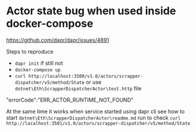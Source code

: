 # Actor state bug when used inside docker-compose

https://github.com/dapr/dapr/issues/4891

Steps to reproduce

+ `dapr init` if still not
+ `docker-compose up`
+ `curl http://localhost:3500/v1.0/actors/scrapper-dispatcher/v5/method/State` or use `dotnet\Eth\ScrapperDispatcherActor\test.http` file

"errorCode":"ERR_ACTOR_RUNTIME_NOT_FOUND"


At the same time it works when service started using dapr cli see how to start `dotnet\Eth\ScrapperDispatcherActor\readme.md` run to check `curl http://localhost:3501/v1.0/actors/scrapper-dispatcher/v5/method/State`
